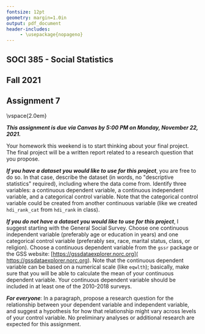 ```yaml
---
fontsize: 12pt
geometry: margin=1.0in
output: pdf_document
header-includes:
     - \usepackage{nopageno}
---
```


## SOCI 385 - Social Statistics
## Fall 2021
## Assignment 7

\vspace{2.0em}

***This assignment is due via Canvas by 5:00 PM on Monday, November 22, 2021.***

Your homework this weekend is to start thinking about your final project. The final project will be a written report related to a research question that you propose.

***If you have a dataset you would like to use for this project***, you are free to do so. In that case, describe the dataset (in words, no "descriptive statistics" required), including where the data come from. Identify three variables: a continuous dependent variable, a continuous independent variable, and a categorical control variable. Note that the categorical control variable could be created from another continuous variable (like we created `hdi_rank_cat` from `hdi_rank` in class).

***If you do not have a dataset you would like to use for this project***, I suggest starting with the General Social Survey. Choose one continuous independent variable (preferably age or education in years) and one categorical control variable (preferably sex, race, marital status, class, or religion). Choose a continuous dependent variable from the `gssr` package or the GSS website: [https://gssdataexplorer.norc.org]( https://gssdataexplorer.norc.org). Note that the continuous dependent variable can be based on a numerical scale (like `eqwlth`); basically, make sure that you will be able to calculate the mean of your continuous dependent variable. Your continuous dependent variable should be included in at least one of the 2010-2018 surveys.

***For everyone***: In a paragraph, propose a research question for the relationship between your dependent variable and independent variable, and suggest a hypothesis for how that relationship might vary across levels of your control variable. No preliminary analyses or additional research are expected for this assignment.

